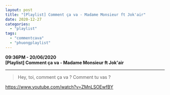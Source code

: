 ```yaml
---
layout: post
title: "[Playlist] Comment ça va - Madame Monsieur ft Jok'air"
date: 2020-12-27
categories: 
  - "playlist"
tags: 
  - "commentcava"
  - "phuongplaylist"
---
```


**09:36PM - 20/06/2020**  
**\[Playlist\] Comment ça va - Madame Monsieur ft Jok'air**

* * *

> Hey, toi, comment ça va ? Comment tu vas ?

https://www.youtube.com/watch?v=ZMnLSOEwfBY
